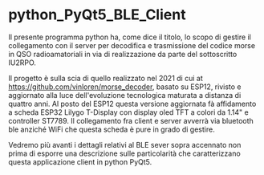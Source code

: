 # python_PyQt5_BLE_Client
Il presente programma python ha, come dice il titolo, lo scopo di gestire il collegamento con il server per decodifica e trasmissione del codice morse in QSO radioamatoriali in via di realizzazione da parte del sottoscritto IU2RPO.

Il progetto è sulla scia di quello realizzato nel 2021 di cui at https://github.com/vinloren/morse_decoder, basato su ESP12, rivisto e aggiornato alla luce dell'evoluzione tecnologica maturata a distanza di quattro anni. Al posto del ESP12 questa versione aggiornata fà affidamento a scheda ESP32 Lilygo T-Display con display oled TFT a colori da 1.14" e controller ST7789. Il collegamento fra client e server avverrà via bluetooth ble anziché WiFi che questa scheda è pure in grado di gestire.

Vedremo più avanti i dettagli relativi al BLE sever sopra accennato non prima di esporre una descrizione sulle particolarità che caratterizzano questa applicazione client in python PyQt5.

